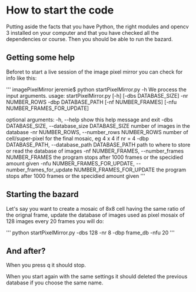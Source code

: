 # How to start the code
Putting aside the facts that you have Python, the right modules and opencv 3 installed on your computer and that you have checked all the dependencies or course. Then you should be able to run the bazard.

## Getting some help
Beforet to start a live session of the image pixel mirror you can check for info like this:

'''
imagePixelMirror jeremie$ python startPixelMirror.py -h
We process the input arguments.
usage: startPixelMirror.py [-h] [-dbs DATABASE_SIZE] -nr NUMBER_ROWS -dbp
                           DATABASE_PATH [-nf NUMBER_FRAMES]
                           [-nfu NUMBER_FRAMES_FOR_UPDATE]

optional arguments:
  -h, --help            show this help message and exit
  -dbs DATABASE_SIZE, --database_size DATABASE_SIZE
                        number of images in the database
  -nr NUMBER_ROWS, --number_rows NUMBER_ROWS
                        number of cell/super-pixel for the final mosaic, eg 4
                        x 4 if nr = 4
  -dbp DATABASE_PATH, --database_path DATABASE_PATH
                        path to where to store or read the database of images
  -nf NUMBER_FRAMES, --number_frames NUMBER_FRAMES
                        the program stops after 1000 frames or the specidied
                        amount given
  -nfu NUMBER_FRAMES_FOR_UPDATE, --number_frames_for_update NUMBER_FRAMES_FOR_UPDATE
                        the program stops after 1000 frames or the specidied
                        amount given
'''

## Starting the bazard
Let's say you want to create a mosaic of 8x8 cell having the same ratio of the orignal frame, update the database of images used as pixel mosaix of 128 images every 20 frames you will do:

'''
python startPixelMirror.py -dbs 128 -nr 8 -dbp frame_db -nfu 20
'''

## And after?
When you press q it should stop. 

When you start again with the same settings it should deleted the previous database if you choose the same name.